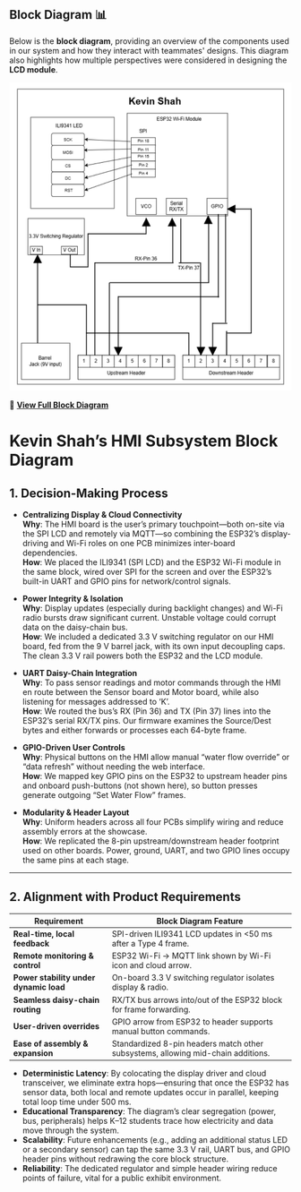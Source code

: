 ## Block Diagram 📊  

Below is the **block diagram**, providing an overview of the components used in our system and how they interact with teammates' designs. This diagram also highlights how multiple perspectives were considered in designing the **LCD module**.  

![Block Diagram](Kevin_Block_Diagram.png)  

🔗 [**View Full Block Diagram**](https://drive.google.com/file/d/1RpGKMqPx2KDftNLyvjiD0EZUxZtFBrqE/view?usp=sharing)  

# Kevin Shah’s HMI Subsystem Block Diagram

## 1. Decision-Making Process

- **Centralizing Display & Cloud Connectivity**  
  **Why**: The HMI board is the user’s primary touchpoint—both on-site via the SPI LCD and remotely via MQTT—so combining the ESP32’s display-driving and Wi-Fi roles on one PCB minimizes inter-board dependencies.  
  **How**: We placed the ILI9341 (SPI LCD) and the ESP32 Wi-Fi module in the same block, wired over SPI for the screen and over the ESP32’s built-in UART and GPIO pins for network/control signals.

- **Power Integrity & Isolation**  
  **Why**: Display updates (especially during backlight changes) and Wi-Fi radio bursts draw significant current. Unstable voltage could corrupt data on the daisy-chain bus.  
  **How**: We included a dedicated 3.3 V switching regulator on our HMI board, fed from the 9 V barrel jack, with its own input decoupling caps. The clean 3.3 V rail powers both the ESP32 and the LCD module.

- **UART Daisy-Chain Integration**  
  **Why**: To pass sensor readings and motor commands through the HMI en route between the Sensor board and Motor board, while also listening for messages addressed to ‘K’.  
  **How**: We routed the bus’s RX (Pin 36) and TX (Pin 37) lines into the ESP32’s serial RX/TX pins. Our firmware examines the Source/Dest bytes and either forwards or processes each 64-byte frame.

- **GPIO-Driven User Controls**  
  **Why**: Physical buttons on the HMI allow manual “water flow override” or “data refresh” without needing the web interface.  
  **How**: We mapped key GPIO pins on the ESP32 to upstream header pins and onboard push-buttons (not shown here), so button presses generate outgoing “Set Water Flow” frames.

- **Modularity & Header Layout**  
  **Why**: Uniform headers across all four PCBs simplify wiring and reduce assembly errors at the showcase.  
  **How**: We replicated the 8-pin upstream/downstream header footprint used on other boards. Power, ground, UART, and two GPIO lines occupy the same pins at each stage.

---

## 2. Alignment with Product Requirements

| Requirement                                    | Block Diagram Feature                                     |
|------------------------------------------------|------------------------------------------------------------|
| **Real-time, local feedback**                  | SPI-driven ILI9341 LCD updates in <50 ms after a Type 4 frame. |
| **Remote monitoring & control**                | ESP32 Wi-Fi → MQTT link shown by Wi-Fi icon and cloud arrow.  |
| **Power stability under dynamic load**         | On-board 3.3 V switching regulator isolates display & radio. |
| **Seamless daisy-chain routing**               | RX/TX bus arrows into/out of the ESP32 block for frame forwarding. |
| **User-driven overrides**                      | GPIO arrow from ESP32 to header supports manual button commands. |
| **Ease of assembly & expansion**               | Standardized 8-pin headers match other subsystems, allowing mid-chain additions. |

- **Deterministic Latency**: By colocating the display driver and cloud transceiver, we eliminate extra hops—ensuring that once the ESP32 has sensor data, both local and remote updates occur in parallel, keeping total loop time under 500 ms.  
- **Educational Transparency**: The diagram’s clear segregation (power, bus, peripherals) helps K–12 students trace how electricity and data move through the system.  
- **Scalability**: Future enhancements (e.g., adding an additional status LED or a secondary sensor) can tap the same 3.3 V rail, UART bus, and GPIO header pins without redrawing the core block structure.  
- **Reliability**: The dedicated regulator and simple header wiring reduce points of failure, vital for a public exhibit environment.

